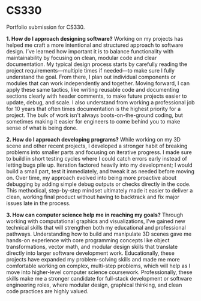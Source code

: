 # CS330
Portfolio submission for CS330.

**1. How do I approach designing software?**
Working on my projects has helped me craft a more intentional and structured approach to software design. I’ve learned how important it is to balance functionality with maintainability by focusing on clean, modular code and clear documentation. My typical design process starts by carefully reading the project requirements—multiple times if needed—to make sure I fully understand the goal. From there, I plan out individual components or modules that can work independently and together. Moving forward, I can apply these same tactics, like writing reusable code and documenting sections clearly with header comments, to make future projects easier to update, debug, and scale. I also understand from working a professional job for 10 years that often times documentation is the highest priority for a project. The bulk of work isn't always boots-on-the-ground coding, but sometimes making it easier for engineers to come behind you to make sense of what is being done. 

**2. How do I approach developing programs?**
While working on my 3D scene and other recent projects, I developed a stronger habit of breaking problems into smaller parts and focusing on iterative progress. I made sure to build in short testing cycles where I could catch errors early instead of letting bugs pile up. Iteration factored heavily into my development; I would build a small part, test it immediately, and tweak it as needed before moving on. Over time, my approach evolved into being more proactive about debugging by adding simple debug outputs or checks directly in the code. This methodical, step-by-step mindset ultimately made it easier to deliver a clean, working final product without having to backtrack and fix major issues late in the process.

**3. How can computer science help me in reaching my goals?**
Through working with computational graphics and visualizations, I’ve gained new technical skills that will strengthen both my educational and professional pathways. Understanding how to build and manipulate 3D scenes gave me hands-on experience with core programming concepts like object transformations, vector math, and modular design skills that translate directly into larger software development work. Educationally, these projects have expanded my problem-solving skills and made me more comfortable working on complex, multi-step problems, which will help as I move into higher-level computer science coursework. Professionally, these skills make me a stronger candidate for full-stack development or software engineering roles, where modular design, graphical thinking, and clean code practices are highly valued.

